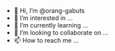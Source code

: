 - 👋 Hi, I’m @orang-gabuts
- 👀 I’m interested in ...
- 🌱 I’m currently learning ...
- 💞️ I’m looking to collaborate on ...
- 📫 How to reach me ...

<!---
orang-gabuts/orang-gabuts is a ✨ special ✨ repository because its `README.md` (this file) appears on your GitHub profile.
You can click the Preview link to take a look at your changes.
--->
